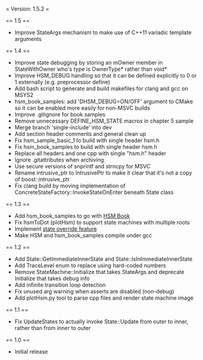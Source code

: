 = Version: 1.5.2 =

== 1.5 ==
- Improve StateArgs mechanism to make use of C++11 variadic template arguments

== 1.4 ==
- Improve state debugging by storing an mOwner member in StateWithOwner who's type is OwnerType* rather than void*
- Improve HSM_DEBUG handling so that it can be defined explicitly to 0 or 1 externally (e.g. preprocessor define)
- Add bash script to generate and build makefiles for clang and gcc on MSYS2
- hsm_book_samples: add 'DHSM_DEBUG=ON/OFF' argument to CMake so it can be enabled more easily for non-MSVC builds
- Improve .gitignore for book samples
- Remove unnecessary DEFINE_HSM_STATE macros in chapter 5 sample
- Merge branch 'single-include' into dev
- Add section header comments and general clean up
- Fix hsm_sample_basic_1 to build with single header hsm.h
- Fix hsm_book_samples to build with single header hsm.h
- Replace all headers and one cpp with single "hsm.h" header
- Ignore .gitattributes when archiving
- Use secure versions of snprintf and strncpy for MSVC
- Rename intrusive_ptr to IntrusivePtr to make it clear that it's not a copy of boost::intrusive_ptr
- Fix clang build by moving implementation of ConcreteStateFactory::InvokeStateOnEnter beneath State class

== 1.3 ==
- Add hsm_book_samples to go with [HSM Book](https://github.com/amaiorano/hsm/wiki)
- Fix hsmToDot (plotHsm) to support state machines with multiple roots
- Implement [state override feature](https://github.com/amaiorano/hsm/wiki/Chapter-4.-Advanced-Techniques#sharing-state-machines-state-overrides)
- Make HSM and hsm_book_samples compile under gcc

== 1.2 ==
- Add State::GetImmediateInnerState<StateType> and State::IsInImmediateInnerState<StateType>
- Add TraceLevel enum to replace using hard-coded numbers
- Remove StateMachine::Initialize that takes StateArgs and deprecate Initialize that takes debug info
- Add infinite transition loop detection
- Fix unused arg warning when asserts are disabled (non-debug)
- Add plotHsm.py tool to parse cpp files and render state machine image

== 1.1 ==
- Fix UpdateStates to actually invoke State::Update from outer to inner, rather than from inner to outer

== 1.0 ==
- Initial release
